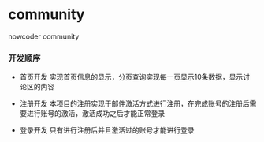 # community
nowcoder community

### 开发顺序
* 首页开发
实现首页信息的显示，分页查询实现每一页显示10条数据，显示讨论区的内容

* 注册开发
本项目的注册实现于邮件激活方式进行注册，在完成账号的注册后需要进行账号的激活，激活成功之后才能正常登录

* 登录开发
只有进行注册后并且激活过的账号才能进行登录

